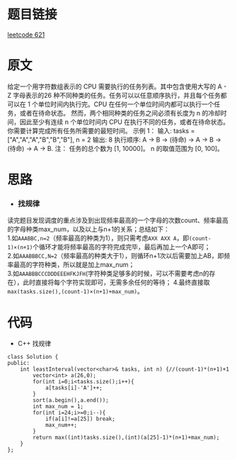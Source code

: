 # 题目链接
[leetcode 621](https://leetcode-cn.com/problems/task-scheduler/)

# 原文
给定一个用字符数组表示的 CPU 需要执行的任务列表。其中包含使用大写的 A - Z 字母表示的26 种不同种类的任务。任务可以以任意顺序执行，并且每个任务都可以在 1 个单位时间内执行完。CPU 在任何一个单位时间内都可以执行一个任务，或者在待命状态。
然而，两个相同种类的任务之间必须有长度为 n 的冷却时间，因此至少有连续 n 个单位时间内 CPU 在执行不同的任务，或者在待命状态。
你需要计算完成所有任务所需要的最短时间。
示例 1：
输入: tasks = ["A","A","A","B","B","B"], n = 2
输出: 8
执行顺序: A -> B -> (待命) -> A -> B -> (待命) -> A -> B.
注：
任务的总个数为 [1, 10000]。
n 的取值范围为 [0, 100]。

# 思路
- ### **找规律**
读完题目发现调度的重点涉及到出现频率最高的一个字母的次数count、频率最高的字母种类max_num，以及以上与n+1的关系；总结如下：  
1.如`AAABBC,n=2`（频率最高的种类为1），则只需考虑`AXX AXX A`，即`(count-1)×(n+1)`个循环才能将频率最高的字符完成完毕，最后再加上一个A即可；  
2.如`AAABBBCC,N=2`（频率最高的种类大于1），则循环n+1次以后需要加上AB，即频率最高的字符种类，所以就是加上max_num；  
3.如`AAABBBCCCDDDEEEHFKJFH`(字符种类足够多的时候，可以不需要考虑n的存在），此时直接将每个字符实现即可，无需多余任何的等待；
4.最终直接取`max(tasks.size(),(count-1)×(n+1)+max_num)`。

# 代码
- C++ 找规律
```
class Solution {
public:
    int leastInterval(vector<char>& tasks, int n) {//(count-1)*(n+1)+1
        vector<int> a(26,0);
        for(int i=0;i<tasks.size();i++){
            a[tasks[i]-'A']++;
        }
        sort(a.begin(),a.end());
        int max_num = 1;
        for(int i=24;i>=0;i--){
            if(a[i]!=a[25]) break;
            max_num++;
        }
        return max((int)tasks.size(),(int)(a[25]-1)*(n+1)+max_num);
    }
};
```